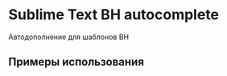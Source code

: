 Sublime Text BH autocomplete
===

Автодополнение для шаблонов BH

Примеры использования
----------------------------------

